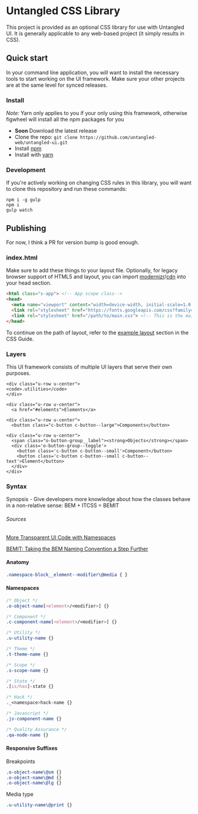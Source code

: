 # Untangled CSS Library

This project is provided as an optional CSS library for use with Untangled UI. It is generally applicable
to any web-based project (it simply results in CSS).

## Quick start

In your command line application, you will want to install the necessary tools
to start working on the UI framework. Make sure your other projects are at the
same level for synced releases.

### Install

*Note:* Yarn only applies to you if your only using this framework, otherwise figwheel will install all the npm packages for you

- **Soon** Download the latest release
- Clone the repo: `git clone https://github.com/untangled-web/untangled-ui.git`
- Install [npm](https://www.npmjs.com/package/npm)
- Install with [yarn](https://yarnpkg.com)

### Development

If you're actively working on changing CSS rules in this library, you
will want to clone this repository and run these commands:

``` shell
npm i -g gulp
npm i
gulp watch
```

## Publishing

For now, I think a PR for version bump is good enough.

### index.html

Make sure to add these things to your layout file. Optionally, for legacy browser support of HTML5 and layout, you can import [modernizr](https://modernizr.com/)/[cdn](http://cdnjs.com/libraries/modernizr) into your head section.

```html
<html class="s-app"> <!-- App scope class-->
<head>
  <meta name="viewport" content="width=device-width, initial-scale=1.0, user-scalable=no"> <!-- This enables smaller devices to view this site responsively -->
  <link rel="stylesheet" href="https://fonts.googleapis.com/css?family=Source+Sans+Pro:400,400italic,600"> <!-- This is the default webfont -->
  <link rel="stylesheet" href="/path/to/main.css"> <!-- This is the main stylesheet -->
</head>
```

To continue on the path of layout, refer to the [example layout](#example-layout) section in the CSS Guide.

### Layers

This UI framework consists of multiple UI layers that serve their own purposes.

```example
<div class="u-row u-center">
<code>.utilities</code>
</div>
```

```example
<div class="u-row u-center">
  <a href="#elements">Elements</a>
```

```example
<div class="u-row u-center">
  <button class="c-button c-button--large">Components</button>
```

```example
<div class="u-row u-center">
  <span class="o-button-group__label"><strong>Objects</strong></span>
  <div class='o-button-group--toggle'>
    <button class='c-button c-button--small'>Component</button>
    <button class='c-button c-button--small c-button--text'>Element</button>
  </div>
</div>
```

### Syntax

Synopsis - Give developers more knowledge about how the classes behave in a non-relative sense: BEM + ITCSS = BEMIT

###### Sources

[More Transparent UI Code with Namespaces](http://csswizardry.com/2015/03/more-transparent-ui-code-with-namespaces/)

[BEMIT: Taking the BEM Naming Convention a Step Further](http://csswizardry.com/2015/08/bemit-taking-the-bem-naming-convention-a-step-further/)

#### Anatomy

```css
.namespace-block__element--modifier\@media { }
```

#### Namespaces

```css
/* Object */
.o-object-name[<element>/<modifier>] {}

/* Component */
.c-component-name[<element>/<modifier>] {}

/* Utility */
.u-utility-name {}

/* Theme */
.t-theme-name {}

/* Scope */
.s-scope-name {}

/* State */
.[is/has]-state {}

/* Hack */
._<namespace>hack-name {}

/* Javascript */
.js-component-name {}

/* Quality Assurance */
.qa-node-name {}
```

#### Responsive Suffixes

Breakpoints
```css
.o-object-name\@sm {}
.o-object-name\@md {}
.o-object-name\@lg {}
```

Media type
```css
.u-utility-name\@print {}
```
